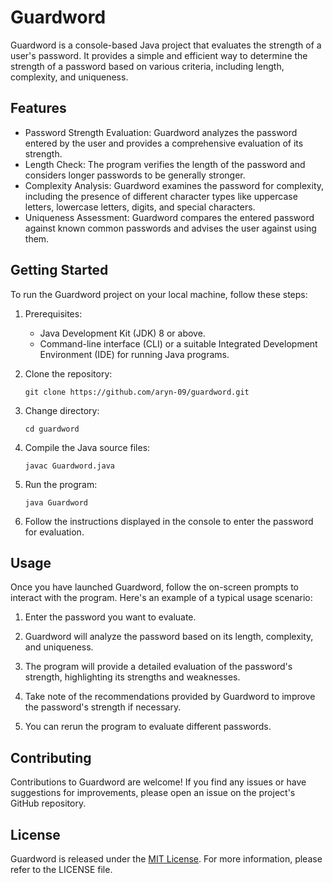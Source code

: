 # Guardword

Guardword is a console-based Java project that evaluates the strength of a user's password. It provides a simple and efficient way to determine the strength of a password based on various criteria, including length, complexity, and uniqueness.

## Features

- Password Strength Evaluation: Guardword analyzes the password entered by the user and provides a comprehensive evaluation of its strength.
- Length Check: The program verifies the length of the password and considers longer passwords to be generally stronger.
- Complexity Analysis: Guardword examines the password for complexity, including the presence of different character types like uppercase letters, lowercase letters, digits, and special characters.
- Uniqueness Assessment: Guardword compares the entered password against known common passwords and advises the user against using them.

## Getting Started

To run the Guardword project on your local machine, follow these steps:

1. Prerequisites:
   - Java Development Kit (JDK) 8 or above.
   - Command-line interface (CLI) or a suitable Integrated Development Environment (IDE) for running Java programs.

2. Clone the repository:
   ```shell
   git clone https://github.com/aryn-09/guardword.git
   ```

3. Change directory:
   ```shell
   cd guardword
   ```

4. Compile the Java source files:
   ```shell
   javac Guardword.java
   ```

5. Run the program:
   ```shell
   java Guardword
   ```

6. Follow the instructions displayed in the console to enter the password for evaluation.

## Usage

Once you have launched Guardword, follow the on-screen prompts to interact with the program. Here's an example of a typical usage scenario:

1. Enter the password you want to evaluate.

2. Guardword will analyze the password based on its length, complexity, and uniqueness.

3. The program will provide a detailed evaluation of the password's strength, highlighting its strengths and weaknesses.

4. Take note of the recommendations provided by Guardword to improve the password's strength if necessary.

5. You can rerun the program to evaluate different passwords.

## Contributing

Contributions to Guardword are welcome! If you find any issues or have suggestions for improvements, please open an issue on the project's GitHub repository.

## License

Guardword is released under the [MIT License](https://opensource.org/licenses/MIT). For more information, please refer to the LICENSE file.
